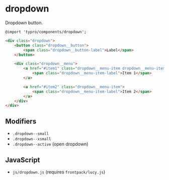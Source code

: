 # dropdown

Dropdown button.

```less
@import 'typro/components/dropdown';
```

```html
<div class="dropdown">
	<button class="dropdown__button">
		<span class="dropdown__button-label">Label</span>
	</button>

	<div class="dropdown__menu">
		<a href="#item1" class="dropdown__menu-item dropdown__menu-item--active">
			<span class="dropdown__menu-item-label">Item 1</span>
		</a>

		<a href="#item2" class="dropdown__menu-item">
			<span class="dropdown__menu-item-label">Item 2</span>
		</a>
	</div>
</div>
```


## Modifiers

* `.dropdown--small`
* `.dropdown--xsmall`
* `.dropdown--active` (open dropdown)


## JavaScript

* `js/dropdown.js` (requires `frontpack/lucy.js`)
